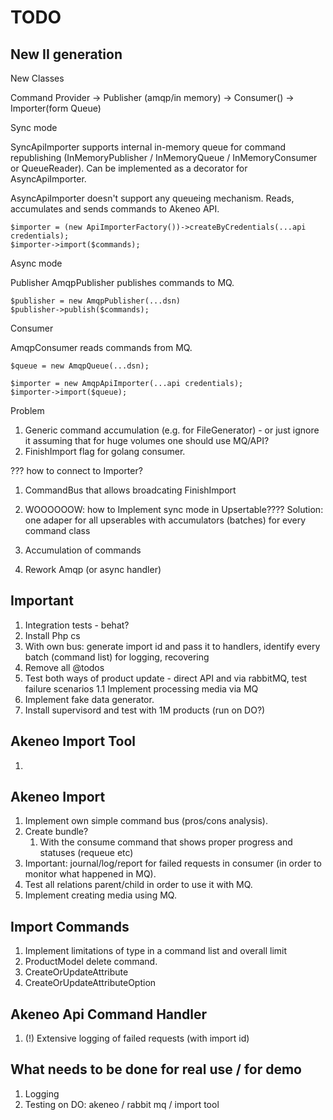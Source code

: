 # TODO

## New II generation


New Classes


Command Provider -> Publisher (amqp/in memory) -> Consumer() -> Importer(form Queue)


Sync mode

SyncApiImporter supports internal in-memory queue 
for command republishing (InMemoryPublisher / InMemoryQueue / InMemoryConsumer or QueueReader).
Can be implemented as a decorator for AsyncApiImporter.

AsyncApiImporter doesn't support any queueing mechanism.
Reads, accumulates and sends commands to Akeneo API.

```
$importer = (new ApiImporterFactory())->createByCredentials(...api credentials);
$importer->import($commands);
```

Async mode

Publisher
AmqpPublisher publishes commands to MQ.

```
$publisher = new AmqpPublisher(...dsn)
$publisher->publish($commands);
```

Consumer

AmqpConsumer reads commands from MQ. 

```
$queue = new AmqpQueue(...dsn);

$importer = new AmqpApiImporter(...api credentials);
$importer->import($queue);
```


Problem

1. Generic command accumulation (e.g. for FileGenerator) - 
   or just ignore it assuming that for huge volumes one should use MQ/API?
2. FinishImport flag for golang consumer.



??? how to connect to Importer?



1. CommandBus that allows broadcating FinishImport
1. WOOOOOOW: how to Implement sync mode in Upsertable????
    Solution: one adaper for all upserables with accumulators (batches) for every command class
1. Accumulation of commands

1. Rework Amqp (or async handler)


## Important
1. Integration tests - behat?
1. Install Php cs
1. With own bus: generate import id and pass it to handlers, identify every batch (command list) for logging, recovering
1. Remove all @todos
1. Test both ways of product update - direct API and via rabbitMQ, test failure scenarios
    1.1 Implement processing media via MQ
1. Implement fake data generator.
1. Install supervisord and test with 1M products (run on DO?)

## Akeneo Import Tool

1.

## Akeneo Import
1. Implement own simple command bus (pros/cons analysis).
1. Create bundle?
    1. With the consume command that shows proper progress and statuses (requeue etc)
1. Important: journal/log/report for failed requests in consumer (in order to monitor what happened in MQ).
1. Test all relations parent/child in order to use it with MQ.
1. Implement creating media using MQ.

## Import Commands

1. Implement limitations of type in a command list and overall limit
1. ProductModel delete command.
1. CreateOrUpdateAttribute
1. CreateOrUpdateAttributeOption


## Akeneo Api Command Handler

1. (!) Extensive logging of failed requests (with import id)


## What needs to be done for real use / for demo

1. Logging
2. Testing on DO: akeneo / rabbit mq / import tool  
